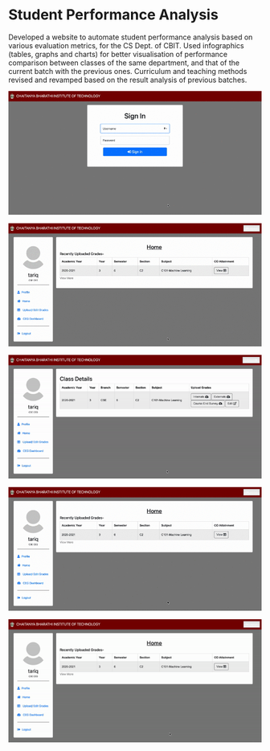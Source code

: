 # Student Performance Analysis

Developed a website to automate student performance analysis based on various evaluation metrics, for the CS Dept. of CBIT. Used infographics (tables, graphs and charts) for better visualisation of performance comparison between classes of the same department, and that of the current batch with the previous ones. Curriculum and teaching methods revised and revamped based on the result analysis of previous batches.

![](img/main.gif)

![](img/add_marks.gif)

![](img/edit_marks.gif)

![](img/view_co.gif)

![](img/ceg_dashboard.gif)

